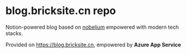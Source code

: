 # blog.bricksite.cn repo

Notion-powered blog based on [nobelium](https://github.com/craigary/nobelium) empowered with modern tech stacks.

Provided on https://blog.bricksite.cn, empowered by **Azure App Service**